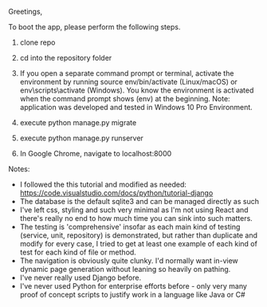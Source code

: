 Greetings,

To boot the app, please perform the following steps. 

1) clone repo

2) cd into the repository folder 

3) If you open a separate command prompt or terminal, 
activate the environment by running 
source env/bin/activate (Linux/macOS) or
env\scripts\activate (Windows). 
You know the environment is activated when the command prompt shows (env) at the beginning.
Note: application was developed and tested in Windows 10 Pro Environment.

4) execute python manage.py migrate

5) execute python manage.py runserver

6) In Google Chrome, navigate to localhost:8000


Notes:
- I followed the this tutorial and modified as needed: https://code.visualstudio.com/docs/python/tutorial-django
- The database is the default sqlite3 and can be managed directly as such
- I've left css, styling and such very minimal as I'm not using React and there's really no end to how much time you can sink into such matters. 
- The testing is 'comprehensive' insofar as each main kind of testing (service, unit, repository) is demonstrated, 
	but rather than duplicate and modify for every case, I tried to get at least one example of each kind of test for each kind of file or method.
- The navigation is obviously quite clunky. I'd normally want in-view dynamic page generation without leaning so heavily on pathing. 
- I've never really used Django before. 
- I've never used Python for enterprise efforts before - only very many proof of concept scripts to justify work in a language like Java or C#

